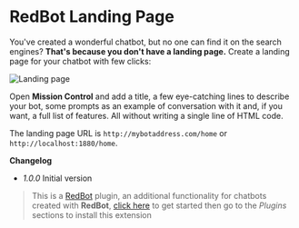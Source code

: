 # RedBot Landing Page

You've created a wonderful chatbot, but no one can find it on the search engines? **That's because you don't have a landing page.**
Create a landing page for your chatbot with few clicks:

![Landing page](https://dashboard.red-bot.io/assets/02434325-cc36-4b5b-8b95-005ccaa3b579)

Open **Mission Control** and add a title, a few eye-catching lines to describe your bot, some prompts as an example of conversation with it and, if you want, a full list of features. All without writing a single line of HTML code.

The landing page URL is `http://mybotaddress.com/home` or `http://localhost:1880/home`.

**Changelog**

- _1.0.0_ Initial version


> This is a [RedBot](https://red-bot.io/) plugin, an additional functionality for chatbots created with **RedBot**, [click here](https://red-bot.io/) to get started then go to the _Plugins_ sections to install this extension